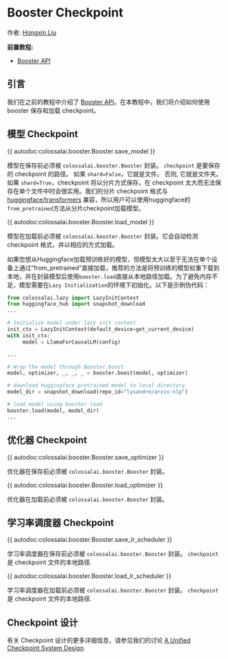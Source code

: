 # Booster Checkpoint

作者: [Hongxin Liu](https://github.com/ver217)

**前置教程:**
- [Booster API](./booster_api.md)

## 引言

我们在之前的教程中介绍了 [Booster API](./booster_api.md)。在本教程中，我们将介绍如何使用 booster 保存和加载 checkpoint。

## 模型 Checkpoint

{{ autodoc:colossalai.booster.Booster.save_model }}

模型在保存前必须被 `colossalai.booster.Booster` 封装。 `checkpoint` 是要保存的 checkpoint 的路径。 如果 `shard=False`，它就是文件。 否则, 它就是文件夹。如果 `shard=True`，checkpoint 将以分片方式保存，在 checkpoint 太大而无法保存在单个文件中时会很实用。我们的分片 checkpoint 格式与 [huggingface/transformers](https://github.com/huggingface/transformers) 兼容，所以用户可以使用huggingface的`from_pretrained`方法从分片checkpoint加载模型。

{{ autodoc:colossalai.booster.Booster.load_model }}

模型在加载前必须被 `colossalai.booster.Booster` 封装。它会自动检测 checkpoint 格式，并以相应的方式加载。

如果您想从Huggingface加载预训练好的模型，但模型太大以至于无法在单个设备上通过“from_pretrained”直接加载，推荐的方法是将预训练的模型权重下载到本地，并在封装模型后使用`booster.load`直接从本地路径加载。为了避免内存不足，模型需要在`Lazy Initialization`的环境下初始化。以下是示例伪代码：
```python
from colossalai.lazy import LazyInitContext
from huggingface_hub import snapshot_download
...

# Initialize model under lazy init context
init_ctx = LazyInitContext(default_device=get_current_device)
with init_ctx:
     model = LlamaForCausalLM(config)

...

# Wrap the model through Booster.boost
model, optimizer, _, _, _ = booster.boost(model, optimizer)

# download huggingface pretrained model to local directory.
model_dir = snapshot_download(repo_id="lysandre/arxiv-nlp")

# load model using booster.load
booster.load(model, model_dir)
...
```

## 优化器 Checkpoint


{{ autodoc:colossalai.booster.Booster.save_optimizer }}

优化器在保存前必须被 `colossalai.booster.Booster` 封装。

{{ autodoc:colossalai.booster.Booster.load_optimizer }}

优化器在加载前必须被 `colossalai.booster.Booster` 封装。

## 学习率调度器 Checkpoint

{{ autodoc:colossalai.booster.Booster.save_lr_scheduler }}

学习率调度器在保存前必须被 `colossalai.booster.Booster` 封装。 `checkpoint` 是 checkpoint 文件的本地路径.

{{ autodoc:colossalai.booster.Booster.load_lr_scheduler }}

学习率调度器在加载前必须被 `colossalai.booster.Booster` 封装。 `checkpoint` 是 checkpoint 文件的本地路径.

## Checkpoint 设计

有关 Checkpoint 设计的更多详细信息，请参见我们的讨论 [A Unified Checkpoint System Design](https://github.com/hpcaitech/ColossalAI/discussions/3339).

<!-- doc-test-command: echo  -->
